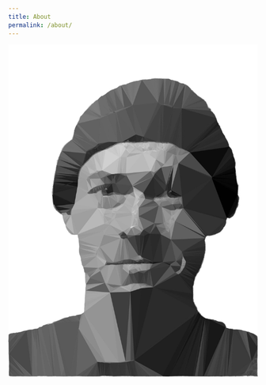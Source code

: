 ```yaml
---
title: About
permalink: /about/
---
```


<img id="avatar" src="/resources/profile.jpg" alt="Alex Ford, avatar image.">
